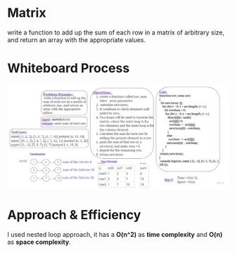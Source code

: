 # Matrix
 write a function to add up the sum of each row in a matrix of arbitrary size, and return an array with the appropriate values.
 
 # Whiteboard Process
 ![](./matrix.jpg)


# Approach & Efficiency
I used nested loop approach, it has a **O(n^2)** as **time complexity** and **O(n)** as **space complexity**.
